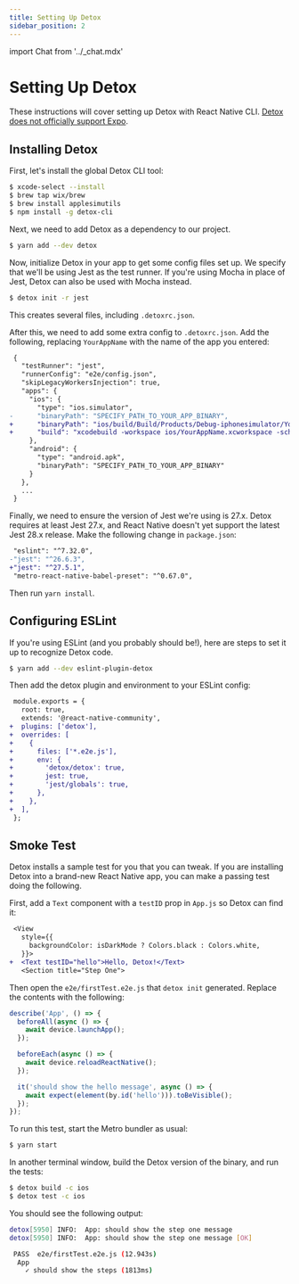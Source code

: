 ```yaml
---
title: Setting Up Detox
sidebar_position: 2
---
```

import Chat from '../_chat.mdx'

# Setting Up Detox

These instructions will cover setting up Detox with React Native CLI. [Detox does not officially support Expo](https://github.com/wix/Detox/blob/master/docs/Guide.Expo.md).

## Installing Detox

First, let's install the global Detox CLI tool:

```bash
$ xcode-select --install
$ brew tap wix/brew
$ brew install applesimutils
$ npm install -g detox-cli
```

Next, we need to add Detox as a dependency to our project.

```bash
$ yarn add --dev detox
```

Now, initialize Detox in your app to get some config files set up. We specify that we'll be using Jest as the test runner. If you're using Mocha in place of Jest, Detox can also be used with Mocha instead.

```bash
$ detox init -r jest
```

This creates several files, including `.detoxrc.json`.

After this, we need to add some extra config to `.detoxrc.json`. Add the following, replacing `YourAppName` with the name of the app you entered:

```diff
 {
   "testRunner": "jest",
   "runnerConfig": "e2e/config.json",
   "skipLegacyWorkersInjection": true,
   "apps": {
     "ios": {
       "type": "ios.simulator",
-      "binaryPath": "SPECIFY_PATH_TO_YOUR_APP_BINARY",
+      "binaryPath": "ios/build/Build/Products/Debug-iphonesimulator/YourAppName.app",
+      "build": "xcodebuild -workspace ios/YourAppName.xcworkspace -scheme YourAppName -configuration Debug -sdk iphonesimulator -derivedDataPath ios/build"
     },
     "android": {
       "type": "android.apk",
       "binaryPath": "SPECIFY_PATH_TO_YOUR_APP_BINARY"
     }
   },
   ...
 }
```

Finally, we need to ensure the version of Jest we're using is 27.x. Detox requires at least Jest 27.x, and React Native doesn't yet support the latest Jest 28.x release. Make the following change in `package.json`:

```diff
 "eslint": "^7.32.0",
-"jest": "^26.6.3",
+"jest": "^27.5.1",
 "metro-react-native-babel-preset": "^0.67.0",
```

Then run `yarn install`.

## Configuring ESLint

If you're using ESLint (and you probably should be!), here are steps to set it up to recognize Detox code.

```bash
$ yarn add --dev eslint-plugin-detox
```

Then add the detox plugin and environment to your ESLint config:

```diff
 module.exports = {
   root: true,
   extends: '@react-native-community',
+  plugins: ['detox'],
+  overrides: [
+    {
+      files: ['*.e2e.js'],
+      env: {
+        'detox/detox': true,
+        jest: true,
+        'jest/globals': true,
+      },
+    },
+  ],
 };
```

## Smoke Test

Detox installs a sample test for you that you can tweak. If you are installing Detox into a brand-new React Native app, you can make a passing test doing the following.

First, add a `Text` component with a `testID` prop in `App.js` so Detox can find it:

```diff
 <View
   style={{
     backgroundColor: isDarkMode ? Colors.black : Colors.white,
   }}>
+  <Text testID="hello">Hello, Detox!</Text>
   <Section title="Step One">
```

Then open the `e2e/firstTest.e2e.js` that `detox init` generated. Replace the contents with the following:

```javascript
describe('App', () => {
  beforeAll(async () => {
    await device.launchApp();
  });

  beforeEach(async () => {
    await device.reloadReactNative();
  });

  it('should show the hello message', async () => {
    await expect(element(by.id('hello'))).toBeVisible();
  });
});
```

To run this test, start the Metro bundler as usual:

```bash
$ yarn start
```

In another terminal window, build the Detox version of the binary, and run the tests:

```bash
$ detox build -c ios
$ detox test -c ios
```

You should see the following output:

```bash
detox[5950] INFO:  App: should show the step one message
detox[5950] INFO:  App: should show the step one message [OK]

 PASS  e2e/firstTest.e2e.js (12.943s)
  App
    ✓ should show the steps (1813ms)
```

<Chat />
